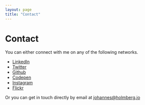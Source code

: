 ```yaml
---
layout: page
title: "Contact"
---
```


# Contact

You can either connect with me on any of the following networks.

* [LinkedIn](https://www.linkedin.com/in/johannesholmberg)
* [Twitter](https://twitter.com/holmbergio)
* [Github](https://github.com/johannesholmberg)
* [Codepen](https://codepen.io/johannesholmberg)
* [Instagram](https://www.instagram.com/johannesholmberg/)
* [Flickr](https://www.flickr.com/photos/138261815@N06/)

Or you can get in touch directly by email at [johannes@holmberg.io](mailto:johannes@holmberg.io)
